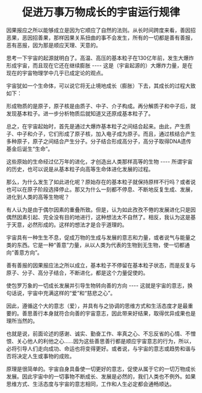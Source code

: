 <h1 align=center>促进万事万物成长的宇宙运行规律</h1>

因果报应之所以能够成立是因为它顺应了自然的法则。从长时间跨度来看，善因招恶果，恶因招善果，那样因果关系扭曲的事不会发生，所有的一切都是善有善报，恶有恶报，因为那是顺应天理、天意的。

思考一下宇宙的起源就明白了。高温、高压的基本粒子在130亿年前，发生大爆炸形成宇宙，而且现在它还在继续膨胀 ---- 这是（宇宙起源的）大爆炸力量，是在现在的宇宙物理学中几乎已成定论的观点。

宇宙犹如一个生命体，可以说它将无止境地成长（膨胀）下去，其成长的过程大致如下：

形成物质的是原子，原子核是由质子、中子、介子构成。再分解质子和中子后，就发现基本粒子。进一步分析物质后就知道又还原成基本粒子了。

总之，在宇宙起始时，首先是通过大爆炸基本粒子之间结合起来。由此，产生质子、中子和介子，它们形成了原子核，加入电子成为原子。而且，通过核结合产生多种原子，原子之间结合产生分子。分子结合形成高分子，高分子取得DNA遗传基金后诞生“生命”。

这些原始的生命经过亿万年的进化，才创造出人类那样高等的生物 ---- 所谓宇宙的历史，也可以说是从基本粒子向高等生命体进化发展的过程。

那么，为什么发生了如此进化呢？原始存在的基本粒子就保持原样不行吗？或者说也可以在原子阶段选择停止。那又为什么一刻都不停息、不断地反复生成、发展，进化到人类的高等生物呢？

有人认为是由于偶尔因素的重叠所致。但是，认为如此孜孜不倦的发展进化只是因偶然因素引起、完全没有目的地进行，这种想法太不自然了。相反，我认为这是基于天意，必然形成的。这样的想法才是合乎道理的。

宇宙具有一种生生不息，促成万物的生成与发展的意志和力量，或者说气与能量之类的东西。它是一种“善意”力量，从以人类为代表的生物到无生物，使一切都通向“善意方向”。

善有善报的因果报应法之所以成立，基本粒子不停留在基本粒子状态，而是反复与原子、分子、高分子结合，不断进化，都是这个力量促使的。

使包罗万象的一切成长发展并引导生物转向善的方向 ---- 这就是宇宙的意志，换句话说，宇宙中充满这样的“爱”和“慈悲之心”。

因此，遵循这个大的意志（爱），并具有与之协调的思维方式和生活态度才是最重要的。善思善行本身就符合向善的宇宙意志，因此带来好结果，取得优异成果也是理所当然的。

也就是说，前面论述的感谢、诚实、勤奋工作、率真之心、不忘反省的心情、不憎恨、关心他人的利他之心……因为这些善思善行都是顺应宇宙意志的行为，所以，必将引导人们走向成功、命运也将变得更好。或者说，与宇宙的意志或趋势和谐与否将决定人生或事物的成败。

原理是很简单的。宇宙自身具备使一切更好的意志，促使从属于它的一切万物成长发展。因此宇宙中的一切事物不断成长、发展是必然的，我们人类也不例外。如果思维方式、生活态度与宇宙的意志相同，工作和人生必定都会通畅顺达。


